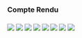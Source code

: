 <h3>Compte Rendu<h3>
<img src="Captures/Capture.PNG">
<img src="Captures/Capture1.PNG">
<img src="Captures/Capture2.PNG">
<img src="Captures/Capture3.PNG">
<img src="Captures/Capture4.PNG">
<img src="Captures/Capture5.PNG">
<img src="Captures/Capture6.PNG">
<img src="Captures/Capture7.PNG">
